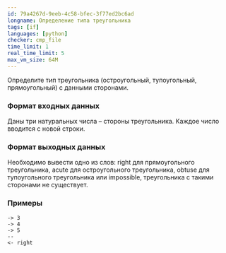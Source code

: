 ```yaml
---
id: 79a4267d-9eeb-4c58-bfec-3f77ed2bc6ad
longname: Определение типа треугольника
tags: [if]
languages: [python]
checker: cmp_file
time_limit: 1
real_time_limit: 5
max_vm_size: 64M
---
```



Определите тип треугольника (остроугольный, тупоугольный, прямоугольный) с данными сторонами.

### Формат входных данных

Даны три натуральных числа – стороны треугольника. Каждое число вводится с новой строки.

### Формат выходных данных

Необходимо вывести одно из слов: right для прямоугольного треугольника, acute для остроугольного треугольника, obtuse для тупоугольного треугольника или impossible, треугольника с такими сторонами не существует.

### Примеры

```
-> 3
-> 4
-> 5
--
<- right
```
